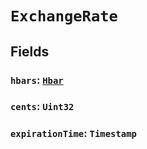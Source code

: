 # `ExchangeRate`

## Fields

### `hbars`: [`Hbar`](reference/Hbar.md)

### `cents`: `Uint32`

### `expirationTime`: `Timestamp`
